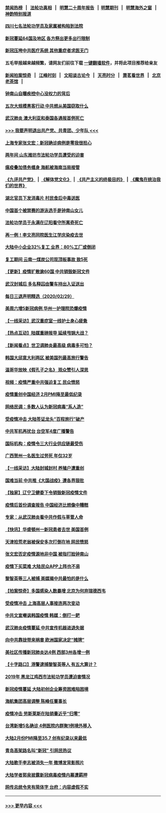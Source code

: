 #### [禁闻热榜](热点新闻.md?=0)  &nbsp;&nbsp;|&nbsp;&nbsp; [法轮功真相](https://github.com/gfw-breaker/truth/blob/master/README.md?=0) &nbsp;&nbsp;|&nbsp;&nbsp; [明慧二十周年报告](https://github.com/gfw-breaker/mh-reports/blob/master/README.md?=0) &nbsp;&nbsp;|&nbsp;&nbsp;[明慧期刊](https://github.com/gfw-breaker/mh-qikan) &nbsp;&nbsp;|&nbsp;&nbsp; [明慧海外之窗](https://github.com/gfw-breaker/mh-news/blob/master/README.md?=0) &nbsp;&nbsp;|&nbsp;&nbsp; [神韵特别报道](https://github.com/gfw-breaker/mh-news/blob/master/shenyun.md?=0)
#### [四川七名法轮功学员及家属被构陷到法院](../pages/nsc413/n11907214.md?t=03020102) 
#### [新冠蔓延64国及地区 各方祭出更多出行限制](../pages/nsc413/n11907227.md?t=03020102) 
#### [新冠压垮中共医疗系统 其他重症者求医无门](../pages/nsc413/n11905283.md?t=03020102) 
#### 五毛举报越来越频繁，请网友们前往下载 [一键翻墙软件](https://github.com/gfw-breaker/ssr-accounts)，并将此项目推荐给亲友
#### [新闻拍案惊奇](https://github.com/gfw-breaker/banned-news/blob/master/pages/link4.md) &nbsp;&nbsp;|&nbsp;&nbsp; [江峰时刻](https://github.com/gfw-breaker/banned-news/blob/master/pages/link4.md) &nbsp;&nbsp;|&nbsp;&nbsp; [文昭谈古论今](https://github.com/gfw-breaker/banned-news/blob/master/pages/link4.md) &nbsp;&nbsp;|&nbsp;&nbsp; [天亮时分](https://github.com/gfw-breaker/banned-news/blob/master/pages/link4.md) &nbsp;&nbsp;|&nbsp;&nbsp; [萧茗看世界](https://github.com/gfw-breaker/banned-news/blob/master/pages/link4.md) &nbsp;&nbsp;|&nbsp;&nbsp; [北京老茶馆](https://github.com/gfw-breaker/banned-news/blob/master/pages/link4.md) &nbsp;&nbsp;|&nbsp;&nbsp; 
#### [钟南山自曝疾控中心没权力的背后](../pages/nsc413/n11903401.md?t=03020102) 
#### [五次大规模黑客行动 中共想从美国窃取什么](../pages/nsc413/n11899124.md?t=03020102) 
#### [武汉肺炎 澳大利亚和泰国各通报首例死亡](../pages/nsc413/n11906995.md?t=03020102) 
#### [>>> 我要声明退出共产党、共青团、少年队 <<<](https://github.com/begood0513/goodnews/blob/master/quit/letter.md) 
#### [上海专家张文宏：新冠确诊病例是零我很担心](../pages/nsc413/n11906935.md?t=03020102) 
#### [两年间 山东潍坊市法轮功学员遭受的迫害](../pages/nsc413/n11902878.md?t=03020102) 
#### [瘟疫叠加债务缠身 海航被海南当局接管](../pages/nsc413/n11906466.md?t=03020102) 
#### [《九评共产党》](https://github.com/begood0513/9ping.md/blob/master/README.md) &nbsp;|&nbsp; [《解体党文化》](../../../../jtdwh.md/blob/master/README.md)  &nbsp;|&nbsp; [《共产主义的终极目的》](../../../../gczydzjmd.md/blob/master/README.md) &nbsp;|&nbsp; [《魔鬼在统治我们的世界》](../../../../mgztzwmdsj.md/blob/master/README.md) 
#### [湖北官员下发消毒片 村民食后中毒送医](../pages/nsc413/n11906520.md?t=03020102) 
#### [中国首个被禁赛的游泳选手是钟南山女儿](../pages/nsc413/n11906532.md?t=03020102) 
#### [法轮功学员于永满在辽阳看守所离奇死亡](../pages/nsc413/n11906047.md?t=03020102) 
#### [再一例！李文亮同院医生江学庆染疫去世](../pages/nsc413/n11906396.md?t=03020102) 
#### [大陆中小企业32%复工 业界：80%工厂或倒闭](../pages/nsc413/n11906257.md?t=03020102) 
#### [复工期间 云南一煤炭公司现顶板事故 致5死](../pages/nsc413/n11903190.md?t=03020102) 
#### [【更新】疫情扩散逾60国 中共销毁新冠文件](../pages/nsc413/n11890652.md?t=03020102) 
#### [武汉封城后 多名释囚由警车持出入证送出](../pages/nsc413/n11906273.md?t=03020102) 
#### [每日三退声明精选（2020/02/29）](../pages/nsc413/n11906228.md?t=03020102) 
#### [美周六增5新冠病例 华州一护理院恐爆疫情](../pages/nsc413/n11905823.md?t=03020102) 
#### [【一线采访】武汉重症室一线护士身心疲惫](../pages/nsc413/n11906089.md?t=03020102) 
#### [【热点互动】陆媒重磅报导 延续甩锅大战？](../pages/nsc413/n11905973.md?t=03020102) 
#### [【新闻看点】世卫调肺炎最高级 病毒多可怕？](../pages/nsc413/n11905498.md?t=03020102) 
#### [韩国大邱意大利两区 被美国列最高旅行警告](../pages/nsc413/n11905944.md?t=03020102) 
#### [温哥华放映《假孔子之名》 观众赞引人深思](../pages/nsc413/n11903970.md?t=03020102) 
#### [视频：疫情严重中共强迫复工 民众愤怒](../pages/nsc413/n11905794.md?t=03020102) 
#### [疫情重创中国经济 2月PMI降至最低纪录](../pages/nsc413/n11905093.md?t=03020102) 
#### [网络民调：多数人认为新冠病毒“系人造”](../pages/nsc413/n11905778.md?t=03020102) 
#### [受疫情冲击 大陆签证龙头“百程旅行”破产](../pages/nsc413/n11905777.md?t=03020102) 
#### [中共军机再扰台 台空军4度广播警告](../pages/nsc413/n11905748.md?t=03020102) 
#### [国际机构：疫情令三大行业供应链最受伤](../pages/nsc413/n11905694.md?t=03020102) 
#### [广西贺州一名医生过劳死 年仅32岁](../pages/nsc413/n11905670.md?t=03020102) 
#### [【一线采访】大陆封城封村 养殖户遭重创](../pages/nsc413/n11905654.md?t=03020102) 
#### [国难当前 中共推《大国战疫》遭各界狠批](../pages/nsc413/n11905559.md?t=03020102) 
#### [【独家】辽宁卫健委下令销毁新冠疫情文件](../pages/nsc413/n11901418.md?t=03020102) 
#### [疫情后首份调查报告 中国经济比想像中糟糕](../pages/nsc413/n11905617.md?t=03020102) 
#### [专家：从武汉肺炎看中共作假与草菅人命](../pages/nsc413/n11905139.md?t=03020102) 
#### [【快讯】华盛顿州一新冠患者去世 美国首例](../pages/nsc413/n11905571.md?t=03020102) 
#### [天津拾荒老翁被保安多次打倒在地 网民愤怒](../pages/nsc413/n11905434.md?t=03020102) 
#### [张文宏否定疫情源地非中国 被指打脸钟南山](../pages/nsc413/n11905247.md?t=03020102) 
#### [疫情下买菜难 大陆民众APP上阵也不易](../pages/nsc413/n11905435.md?t=03020102) 
#### [黎智英等三人被捕 美媒揭中共最怕的是什么](../pages/nsc413/n11905316.md?t=03020102) 
#### [【拍案惊奇】多国感染人数暴增 北京为何弃瑞德西韦](../pages/nsc413/n11904182.md?t=03020102) 
#### [受疫情冲击 上海高层人事接连两次变动](../pages/nsc413/n11905223.md?t=03020102) 
#### [中共文宣嘲讽韩国疫情 韩媒：倒打一耙](../pages/nsc413/n11903936.md?t=03020102) 
#### [武汉肺炎疫情蔓延 中共宣传机器进退失据](../pages/nsc413/n11905198.md?t=03020102) 
#### [向中共靠拢带来祸害 欧洲国家决定“摊牌”](../pages/nsc413/n11905143.md?t=03020102) 
#### [美社区传播新冠肺炎达4例 西部3州各增一例](../pages/nsc413/n11904070.md?t=03020102) 
#### [【十字路口】港警逮捕黎智英等人 有五大算计？](../pages/nsc413/n11904225.md?t=03020102) 
#### [2019年 黑龙江鸡西市法轮功学员遭迫害情况](../pages/nsc413/n11903199.md?t=03020102) 
#### [新冠疫情蔓延 大陆初创企业筹资困难陷困境](../pages/nsc413/n11904853.md?t=03020102) 
#### [海航集团高层调整 陈峰任董事长](../pages/nsc413/n11904947.md?t=03020102) 
#### [疫情冲击 劳斯莱斯在陆销量近乎“归零”](../pages/nsc413/n11904678.md?t=03020102) 
#### [台湾新增5名确诊 4例医院内群聚1例境外移入](../pages/nsc413/n11904814.md?t=03020102) 
#### [大陆2月份PMI降至35.7 创有纪录以来最低](../pages/nsc413/n11904531.md?t=03020102) 
#### [青岛高架路名叫“新冠” 引网民热议](../pages/nsc413/n11904525.md?t=03020102) 
#### [大陆歌手李志被消失一年 微博发背影照片](../pages/nsc413/n11904539.md?t=03020102) 
#### [大陆学者郭泉披露新冠病毒疫情内幕遭羁押](../pages/nsc413/n11904689.md?t=03020102) 
#### [网传总统令夹有简体字 台府：内容虚假不实](../pages/nsc413/n11904494.md?t=03020102) 

----
#### [ >>> 更早内容 <<< ](../indexes/nsc413-earlier.md)
